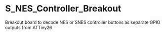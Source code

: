 # S_NES_Controller_Breakout
Breakout board to decode NES or SNES controller buttons as separate GPIO outputs from ATTiny26
